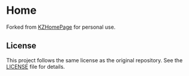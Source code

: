 # Home

Forked from [KZHomePage](https://github.com/kaygb/KZHomePage) for personal use.

## License

This project follows the same license as the original repository. See the [LICENSE](LICENSE) file for details.
